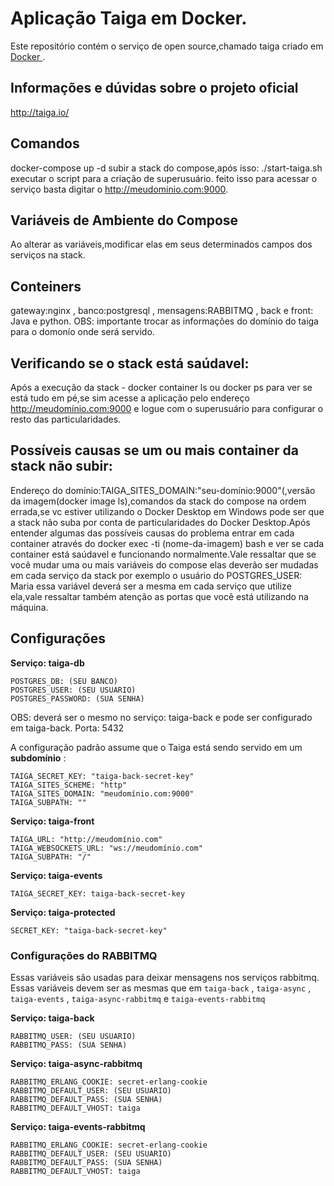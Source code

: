 #  Aplicação Taiga em Docker.

Este repositório contém o serviço de open source,chamado taiga criado em [ Docker ](https://www.docker.com/).

##  Informações e dúvidas sobre o projeto oficial

http://taiga.io/

##  Comandos

docker-compose up -d subir a stack do compose,após isso:
./start-taiga.sh
executar o script para a criação de superusuário.
feito isso para acessar o serviço basta digitar o http://meudominio.com:9000.

## Variáveis de Ambiente do Compose

Ao alterar as variáveis,modificar elas em seus determinados campos dos serviços na stack.

## Conteiners 

gateway:nginx , banco:postgresql , mensagens:RABBITMQ , back e front: Java e python.
OBS: importante trocar as informações do domínio do taiga para o domonío onde será servido.

## Verificando se o stack está saúdavel:

Após a execução da stack - docker container ls ou docker ps para ver se está tudo em pé,se sim acesse a aplicação
pelo endereço http://meudomínio.com:9000 e logue com o superusuário para configurar o resto das particularidades.

## Possíveis causas se um ou mais container da stack não subir:

Endereço do domínio:TAIGA_SITES_DOMAIN:"seu-domínio:9000"(,versão da imagem(docker image ls),comandos da stack do compose na ordem errada,se vc estiver utilizando o Docker Desktop em Windows pode ser que a stack não suba por conta de particularidades do Docker Desktop.Após entender algumas das possíveis causas do problema entrar em cada container através do docker exec -ti (nome-da-imagem) bash e ver se cada container está saúdavel e funcionando normalmente.Vale ressaltar que se você mudar uma ou mais variáveis do compose elas deverão ser mudadas em cada serviço da stack por exemplo o usuário do POSTGRES_USER: Maria essa variável deverá ser a mesma em cada serviço que utilize ela,vale ressaltar também atenção as portas que você está utilizando na máquina.

## Configurações

**Serviço: taiga-db**
```
POSTGRES_DB: (SEU BANCO)
POSTGRES_USER: (SEU USUARIO)
POSTGRES_PASSWORD: (SUA SENHA)
```
OBS: deverá ser o mesmo no serviço: taiga-back e pode ser configurado em taiga-back.
Porta: 5432

A configuração padrão assume que o Taiga está sendo servido em um **subdomínio** :
```
TAIGA_SECRET_KEY: "taiga-back-secret-key"
TAIGA_SITES_SCHEME: "http"
TAIGA_SITES_DOMAIN: "meudomínio.com:9000"
TAIGA_SUBPATH: ""
```
**Serviço: taiga-front**

```
TAIGA_URL: "http://meudomínio.com"
TAIGA_WEBSOCKETS_URL: "ws://meudomínio.com"
TAIGA_SUBPATH: "/"
```
**Serviço: taiga-events**
```
TAIGA_SECRET_KEY: taiga-back-secret-key
```
**Serviço: taiga-protected**
```
SECRET_KEY: "taiga-back-secret-key"
```
###  Configurações do RABBITMQ

Essas variáveis são usadas para deixar mensagens nos serviços rabbitmq. Essas variáveis devem ser as mesmas que em `taiga-back` , `taiga-async` , `taiga-events` , `taiga-async-rabbitmq` e `taiga-events-rabbitmq` 

**Serviço: taiga-back**
```
RABBITMQ_USER: (SEU USUARIO)
RABBITMQ_PASS: (SUA SENHA)
```
**Serviço: taiga-async-rabbitmq**
```
RABBITMQ_ERLANG_COOKIE: secret-erlang-cookie
RABBITMQ_DEFAULT_USER: (SEU USUARIO)
RABBITMQ_DEFAULT_PASS: (SUA SENHA)
RABBITMQ_DEFAULT_VHOST: taiga
```

**Serviço: taiga-events-rabbitmq**
```
RABBITMQ_ERLANG_COOKIE: secret-erlang-cookie
RABBITMQ_DEFAULT_USER: (SEU USUARIO)
RABBITMQ_DEFAULT_PASS: (SUA SENHA)
RABBITMQ_DEFAULT_VHOST: taiga
```


